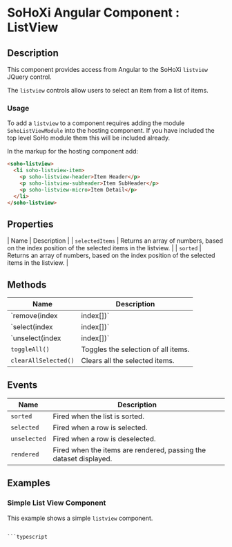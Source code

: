 # SoHoXi Angular Component : ListView

## Description

This component provides access from Angular to the SoHoXi `listview` JQuery control.

The `listview` controls allow users to select an item from a list of items. 

### Usage

To add a `listview` to a component requires adding the module `SohoListViewModule` into the hosting component.  If you have included the top level SoHo module them this will be included already.

In the markup for the hosting component add:

```html
<soho-listview>
  <li soho-listview-item>
    <p soho-listview-header>Item Header</p>
    <p soho-listview-subheader>Item SubHeader</p>
    <p soho-listview-micro>Item Detail</p>
  </li>
</soho-listview>
```


## Properties

| Name | Description |
| `selectedItems` | Returns an array of numbers, based on the index position of the selected items in the listview. |
| `sorted` | Returns an array of numbers, based on the index position of the selected items in the listview. |



## Methods

| Name | Description |
| --- | --- |
| `remove(index | index[])` | Remove the item(s) at the given index (or indices) from the listview. |
| `select(index | index[])` | Select the item(s) at the given index (or indices) from the listview. |
| `unselect(index | index[])` | Unselect the item(s) at the given index (or indices) from the listview. |
| `toggleAll()` | Toggles the selection of all items. |
| `clearAllSelected()` | Clears all the selected items. |

## Events

| Name | Description |
| --- | --- |
| `sorted` | Fired when the list is sorted. |
| `selected` | Fired when a row is selected. |
| `unselected` | Fired when a row is deselected. |
| `rendered` | Fired when the items are rendered, passing the dataset displayed. |

## Examples

### Simple List View Component

This example shows a simple `listview` component.

```

```typescript
  
```




